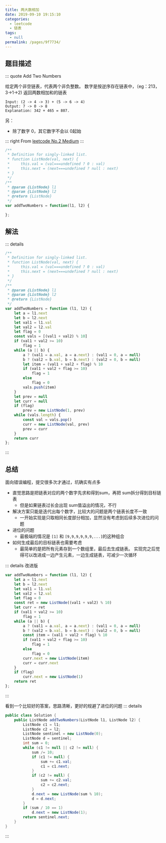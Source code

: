 ```yaml
---
title: 两大数相加
date: 2019-09-10 19:15:10
categories: 
  - leetcode
  - 链表
tags: 
  - null
permalink: /pages/9f7734/
---
```


## 题目描述

::: quote  Add Two Numbers

给定两个非空链表，代表两个非负整数。
数字是按逆序存在链表中，（eg：213，3->1->2)
返回两数相加和的链表

``` 
Input: (2 -> 4 -> 3) + (5 -> 6 -> 4)
Output: 7 -> 0 -> 8
Explanation: 342 + 465 = 807.
```

另：
- 除了数字 0，其它数字不会以 0起始

::: right
From [leetcode No.2 Medium](https://leetcode.com/problems/add-two-numbers/)
:::

``` js
/**
 * Definition for singly-linked list.
 * function ListNode(val, next) {
 *     this.val = (val===undefined ? 0 : val)
 *     this.next = (next===undefined ? null : next)
 * }
 */
/**
 * @param {ListNode} l1
 * @param {ListNode} l2
 * @return {ListNode}
 */
var addTwoNumbers = function(l1, l2) {
    
};
```

## 解法

::: details 

``` js
/**
 * Definition for singly-linked list.
 * function ListNode(val, next) {
 *     this.val = (val===undefined ? 0 : val)
 *     this.next = (next===undefined ? null : next)
 * }
 */
/**
 * @param {ListNode} l1
 * @param {ListNode} l2
 * @return {ListNode}
 */
var addTwoNumbers = function (l1, l2) {
    let a = l1.next
    let b = l2.next
    let val1 = l1.val
    let val2 = l2.val
    let flag = 0
    const vals = [(val1 + val2) % 10]
    if (val1 + val2 >= 10)
        flag = 1
    while (a || b) {
        a ? (val1 = a.val, a = a.next) : (val1 = 0, a = null)
        b ? (val2 = b.val, b = b.next) : (val2 = 0, b = null)
        let item = (val1 + val2 + flag) % 10
        if (val1 + val2 + flag >= 10)
            flag = 1
        else
            flag = 0
        vals.push(item)
    }
    let prev = null
    let curr = null
    if (flag)
        prev = new ListNode(1, prev)
    while (vals.length) {
        const val = vals.pop()
        curr = new ListNode(val, prev)
        prev = curr
    }
    return curr
};  
```
:::

## 总结
面向错误编程，提交很多次才通过，坑确实有点多
- 直觉思路是把链表对应的两个数字先求和得到sum，再把 sum拆分得到目标链表  
  - 但是如果链表过长会出现 sum值溢出的情况，不行
- 解决方案只能是迭代出每个数字，比较大的问题是两个链表长度不一致
  - 一开始实现是只取相同长度部分相加，显然没有考虑到后续多次进位的问题
- 进位的问题
  - 最极端的情况是 `[1]` 和 `[9,9,9,9,9,9,...]`的这种组合
- 如何生成最后的目标链表也需要考虑
  - 最简单的是把所有元素存到一个数组里，最后去生成链表。
    实现完之后觉得可以改进成一边产生元素，一边生成链表，可减少一次循环

::: details 改进版
```js
var addTwoNumbers = function (l1, l2) {
    let a = l1.next
    let b = l2.next
    let val1 = l1.val
    let val2 = l2.val
    let flag = 0
    const ret = new ListNode((val1 + val2) % 10)
    let curr = ret
    if (val1 + val2 >= 10)
        flag = 1
    while (a || b) {
        a ? (val1 = a.val, a = a.next) : (val1 = 0, a = null)
        b ? (val2 = b.val, b = b.next) : (val2 = 0, b = null)
        const item = (val1 + val2 + flag) % 10
        if (val1 + val2 + flag >= 10)
            flag = 1
        else
            flag = 0
        curr.next = new ListNode(item)
        curr = curr.next
    }
    if (flag)
        curr.next = new ListNode(1)
    return ret
};  
```
:::

看到一个比较好的答案，思路清晰，更好的规避了进位的问题
::: details
```java
public class Solution {
    public ListNode addTwoNumbers(ListNode l1, ListNode l2) {
        ListNode c1 = l1;
        ListNode c2 = l2;
        ListNode sentinel = new ListNode(0);
        ListNode d = sentinel;
        int sum = 0;
        while (c1 != null || c2 != null) {
            sum /= 10;
            if (c1 != null) {
                sum += c1.val;
                c1 = c1.next;
            }
            if (c2 != null) {
                sum += c2.val;
                c2 = c2.next;
            }
            d.next = new ListNode(sum % 10);
            d = d.next;
        }
        if (sum / 10 == 1)
            d.next = new ListNode(1);
        return sentinel.next;
    }
}
```
:::